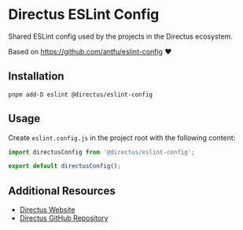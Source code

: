 # Directus ESLint Config

Shared ESLint config used by the projects in the Directus ecosystem.

Based on https://github.com/antfu/eslint-config ❤️

## Installation

```shell
pnpm add-D eslint @directus/eslint-config
```

## Usage

Create `eslint.config.js` in the project root with the following content:

```js
import directusConfig from '@directus/eslint-config';

export default directusConfig();
```

## Additional Resources

- [Directus Website](https://directus.io)
- [Directus GitHub Repository](https://github.com/directus/directus)

